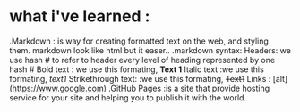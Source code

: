 # what i've learned :

.Markdown : is way for creating formatted text on the web, and styling them. markdown look like html but it easer..
.markdown syntax:
Headers: we use hash # to refer to header every level of heading represented by one hash #
Bold text : we use this formating, **Text 1**
Italic text :we use this formating, *text1*
Strikethrough text: :we use this formating, ~~Text1~~
Links : [alt] (https://www.google.com)
.GitHub Pages :is a site that provide hosting service for your site and helping you to publish it with the world.